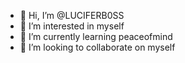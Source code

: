 - 👋 Hi, I’m @LUCIFERB0SS
- 👀 I’m interested in myself
- 🌱 I’m currently learning peaceofmind
- 💞️ I’m looking to collaborate on myself

